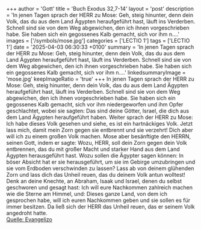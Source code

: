 +++
author = 'Gott'
title = 'Buch Exodus 32,7-14'
layout = 'post'
description = 'In jenen Tagen sprach der HERR zu Mose: Geh, steig hinunter, denn dein Volk, das du aus dem Land Ägypten heraufgeführt hast, läuft ins Verderben. Schnell sind sie von dem Weg abgewichen, den ich ihnen vorgeschrieben habe. Sie haben sich ein gegossenes Kalb gemacht, sich vor ihm n....'
images = ['/symbols/mose.jpg']
categories = ['LECTIO 1']
tags = ['LECTIO 1']
date = '2025-04-03 06:30:33 +0100'
summary = 'In jenen Tagen sprach der HERR zu Mose: Geh, steig hinunter, denn dein Volk, das du aus dem Land Ägypten heraufgeführt hast, läuft ins Verderben. Schnell sind sie von dem Weg abgewichen, den ich ihnen vorgeschrieben habe. Sie haben sich ein gegossenes Kalb gemacht, sich vor ihm n....'
linkedsummaryImage = 'mose.jpg'
keepImageRatio = 'true'
+++
In jenen Tagen sprach der HERR zu Mose: Geh, steig hinunter, denn dein Volk, das du aus dem Land Ägypten heraufgeführt hast, läuft ins Verderben.
Schnell sind sie von dem Weg abgewichen, den ich ihnen vorgeschrieben habe. Sie haben sich ein gegossenes Kalb gemacht, sich vor ihm niedergeworfen und ihm Opfer geschlachtet, wobei sie sagten: Das sind deine Götter, Israel, die dich aus dem Land Ägypten heraufgeführt haben.<!--more-->
Weiter sprach der HERR zu Mose: Ich habe dieses Volk gesehen und siehe, es ist ein hartnäckiges Volk.
Jetzt lass mich, damit mein Zorn gegen sie entbrennt und sie verzehrt! Dich aber will ich zu einem großen Volk machen.
Mose aber besänftigte den HERRN, seinen Gott, indem er sagte: Wozu, HERR, soll dein Zorn gegen dein Volk entbrennen, das du mit großer Macht und starker Hand aus dem Land Ägypten herausgeführt hast.
Wozu sollen die Ägypter sagen können: In böser Absicht hat er sie herausgeführt, um sie im Gebirge umzubringen und sie vom Erdboden verschwinden zu lassen? Lass ab von deinem glühenden Zorn und lass dich das Unheil reuen, das du deinem Volk antun wolltest!
Denk an deine Knechte, an Abraham, Isaak und Israel, denen du selbst geschworen und gesagt hast: Ich will eure Nachkommen zahlreich machen wie die Sterne am Himmel, und: Dieses ganze Land, von dem ich gesprochen habe, will ich euren Nachkommen geben und sie sollen es für immer besitzen.
Da ließ sich der HERR das Unheil reuen, das er seinem Volk angedroht hatte.<br> [Quelle: Evangelizo](https://evangeliumtagfuertag.org/DE/gospel)